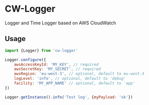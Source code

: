 # CW-Logger

Logger and Time Logger based on AWS CloudWatch

## Usage

```javascript
import {Logger} from 'cw-logger'

Logger.configure({
    awsAccessKeyId: 'MY_KEY', // required
    awsSecretKey: 'MY_SECRET', // required
    awsRegion: 'eu-west-3', // optional, default to eu-west-3
    logLevel: 'info', // optional, default to 'debug'
    facility: 'MY_APP_NAME' // optional, default to 'app'
})

Logger.getInstance().info('Test log', {myPayload: 'ok'})
```